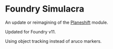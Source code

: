 # Foundry Simulacra

An update or reimagining of the [Planeshift](https://github.com/foundry-planeshift/module) module. 

Updated for Foundry v11.

Using object tracking instead of aruco markers.
